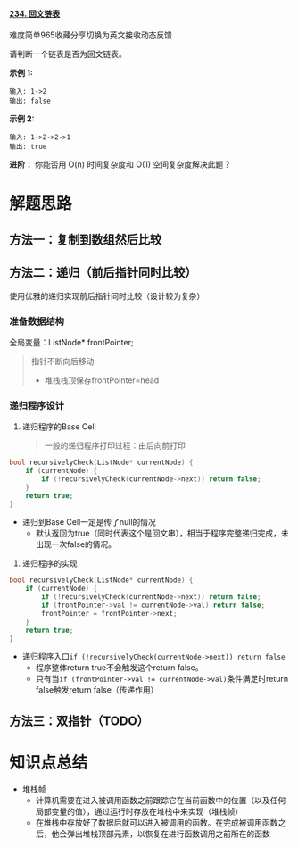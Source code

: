 #### [234. 回文链表](https://leetcode-cn.com/problems/palindrome-linked-list/)

难度简单965收藏分享切换为英文接收动态反馈

请判断一个链表是否为回文链表。

**示例 1:**

```
输入: 1->2
输出: false
```

**示例 2:**

```
输入: 1->2->2->1
输出: true
```

**进阶：**
你能否用 O(n) 时间复杂度和 O(1) 空间复杂度解决此题？

# 解题思路

## 方法一：复制到数组然后比较

## 方法二：递归（前后指针同时比较）

使用优雅的递归实现前后指针同时比较（设计较为复杂）

### 准备数据结构

全局变量：ListNode* frontPointer;

> 指针不断向后移动
>
> - 堆栈栈顶保存frontPointer=head

### 递归程序设计

1. 递归程序的Base Cell

   > 一般的递归程序打印过程：由后向前打印

```c++
bool recursivelyCheck(ListNode* currentNode) {
    if (currentNode) {
        if (!recursivelyCheck(currentNode->next)) return false;
    }
    return true;
}
```

- 递归到Base Cell一定是传了null的情况
  - 默认返回为true（同时代表这个是回文串），相当于程序完整递归完成，未出现一次false的情况。

1. 递归程序的实现

```C++
bool recursivelyCheck(ListNode* currentNode) {
    if (currentNode) {
        if (!recursivelyCheck(currentNode->next)) return false;
        if (frontPointer->val != currentNode->val) return false;
        frontPointer = frontPointer->next;
    }
    return true;
}
```

- 递归程序入口`if (!recursivelyCheck(currentNode->next)) return false`
  - 程序整体return true不会触发这个return false。
  - 只有当`if (frontPointer->val != currentNode->val)`条件满足时return false触发return false（传递作用）

## 方法三：双指针（TODO）



# 知识点总结

- 堆栈帧
  - 计算机需要在进入被调用函数之前跟踪它在当前函数中的位置（以及任何局部变量的值），通过运行时存放在堆栈中来实现（堆栈帧）
  - 在堆栈中存放好了数据后就可以进入被调用的函数。在完成被调用函数之后，他会弹出堆栈顶部元素，以恢复在进行函数调用之前所在的函数